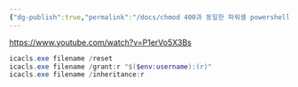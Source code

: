 ```yaml
---
{"dg-publish":true,"permalink":"/docs/chmod 400과 동일한 파워셸 powershell 커맨드/","title":"chmod 400과 동일한 파워셸 powershell 커맨드"}
---
```


https://www.youtube.com/watch?v=P1erVo5X3Bs

```powershell
icacls.exe filename /reset
icacls.exe filename /grant:r "$($env:username):(r)"
icacls.exe filename /inheritance:r
```
